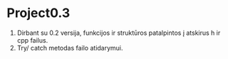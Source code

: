 # Project0.3
1. Dirbant su 0.2 versija, funkcijos ir struktūros patalpintos į atskirus h ir cpp failus.
2. Try/ catch metodas failo atidarymui.
